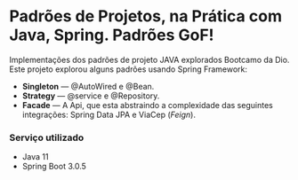 # Padrões de Projetos, na Prática com Java, Spring. Padrões GoF!

Implementações dos padrões de projeto JAVA explorados Bootcamo da Dio.
Este projeto explorou alguns padrões usando Spring Framework:

- **Singleton** — @AutoWired e @Bean.
- **Strategy** — @service e @Repository.
- **Facade** — A Api, que esta abstraindo a complexidade das 
seguintes integrações: Spring Data JPA e ViaCep (_Feign_).

### Serviço utilizado
  - Java 11
  - Spring Boot 3.0.5


